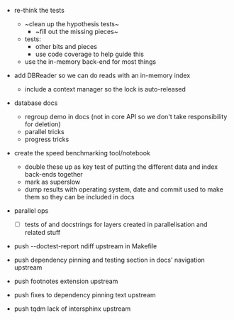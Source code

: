 - re-think the tests
    - ~clean up the hypothesis tests~
        - ~fill out the missing pieces~
    - tests:
        - other bits and pieces
        - use code coverage to help guide this
    - use the in-memory back-end for most things


- add DBReader so we can do reads with an in-memory index
    - include a context manager so the lock is auto-released
- database docs
    - regroup demo in docs (not in core API so we don't take responsibility for deletion)
    - parallel tricks
    - progress tricks
- create the speed benchmarking tool/notebook
    - double these up as key test of putting the different data and index back-ends together
    - mark as superslow
    - dump results with operating system, date and commit used to make them so they can be included in docs
- parallel ops
    - [ ] tests of and docstrings for layers created in parallelisation and related stuff
- push --doctest-report ndiff upstream in Makefile
- push dependency pinning and testing section in docs' navigation upstream
- push footnotes extension upstream
- push fixes to dependency pinning text upstream
- push tqdm lack of intersphinx upstream
